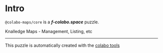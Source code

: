 # Intro

`@colabo-maps/core` is a ***f-colabo.space*** puzzle.

Knalledge Maps - Management, Listing, etc

-----

This puzzle is automatically created with the [colabo tools](https://www.npmjs.com/package/@colabo/cli)